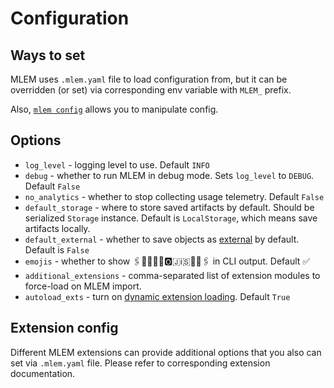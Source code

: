# Configuration

## Ways to set

MLEM uses `.mlem.yaml` file to load configuration from, but it can be overridden
(or set) via corresponding env variable with `MLEM_` prefix.

Also, [`mlem config`](/doc/command-reference/config) allows you to manipulate
config.

## Options

- `log_level` - logging level to use. Default `INFO`
- `debug` - whether to run MLEM in debug mode. Sets `log_level` to `DEBUG`.
  Default `False`
- `no_analytics` - whether to stop collecting usage telemetry. Default `False`
- `default_storage` - where to store saved artifacts by default. Should be
  serialized `Storage` instance. Default is `LocalStorage`, which means save
  artifacts locally.
- `default_external` - whether to save objects as
  [external](/docs/user-guide/project-structure#External) by default. Default is
  `False`
- `emojis` - whether to show 🖇️🦉🤩🇪🇲🅾️🇯ℹ️🇸🤩🦉🖇️ in CLI output. Default ✅
- `additional_extensions` - comma-separated list of extension modules to
  force-load on MLEM import.
- `autoload_exts` - turn on
  [dynamic extension loading](/doc/user-guide/extending#extension-dynamic-loading).
  Default `True`

## Extension config

Different MLEM extensions can provide additional options that you also can set
via `.mlem.yaml` file. Please refer to corresponding extension documentation.
